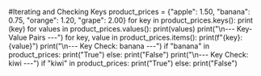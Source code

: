 #Iterating and Checking Keys
product_prices = {"apple": 1.50, "banana": 0.75, "orange": 1.20, "grape": 2.00}
for key in product_prices.keys():
  print (key)
for values in product_prices.values():
  print(values)
print("\n--- Key-Value Pairs ---")
for key, value in product_prices.items():
  print(f"{key}: {value}") 
print("\n--- Key Check: banana ---")
if "banana" in product_prices:
  print("True")
else:
  print("False")
print("\n--- Key Check: kiwi ---")
if "kiwi" in product_prices:
  print("True")
else:
  print("False")
